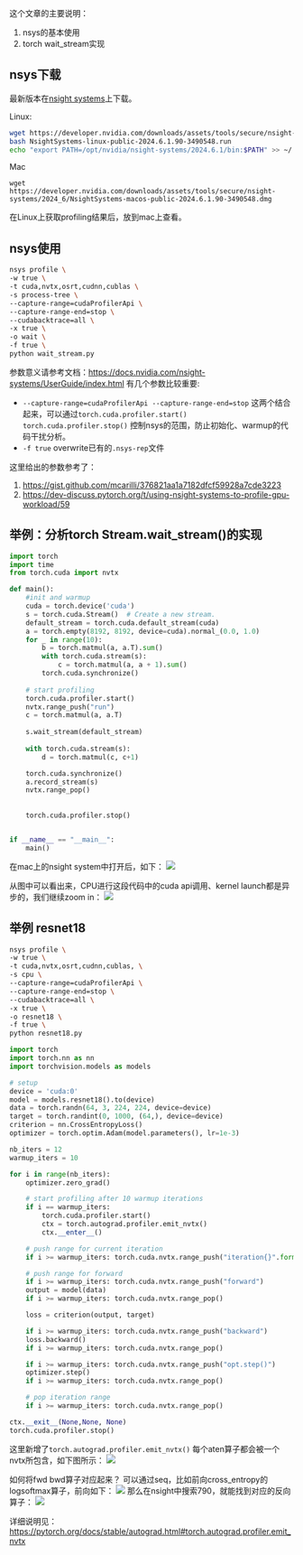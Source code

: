 这个文章的主要说明：
1. nsys的基本使用
2. torch wait_stream实现

## nsys下载

最新版本在[nsight systems](https://developer.nvidia.com/nsight-systems/get-started#latest-version)上下载。

Linux:
```sh
wget https://developer.nvidia.com/downloads/assets/tools/secure/nsight-systems/2024_6/NsightSystems-linux-public-2024.6.1.90-3490548.run
bash NsightSystems-linux-public-2024.6.1.90-3490548.run
echo "export PATH=/opt/nvidia/nsight-systems/2024.6.1/bin:$PATH" >> ~/.bashrc
```

Mac
```
wget https://developer.nvidia.com/downloads/assets/tools/secure/nsight-systems/2024_6/NsightSystems-macos-public-2024.6.1.90-3490548.dmg
```

在Linux上获取profiling结果后，放到mac上查看。

## nsys使用

```sh
nsys profile \
-w true \
-t cuda,nvtx,osrt,cudnn,cublas \
-s process-tree \
--capture-range=cudaProfilerApi \
--capture-range-end=stop \
--cudabacktrace=all \
-x true \
-o wait \
-f true \
python wait_stream.py
```
参数意义请参考文档：https://docs.nvidia.com/nsight-systems/UserGuide/index.html
有几个参数比较重要:
- `--capture-range=cudaProfilerApi --capture-range-end=stop` 这两个结合起来，可以通过`torch.cuda.profiler.start() torch.cuda.profiler.stop()` 控制nsys的范围，防止初始化、warmup的代码干扰分析。
- `-f true` overwrite已有的`.nsys-rep`文件

这里给出的参数参考了：
1. https://gist.github.com/mcarilli/376821aa1a7182dfcf59928a7cde3223
2. https://dev-discuss.pytorch.org/t/using-nsight-systems-to-profile-gpu-workload/59

## 举例：分析torch Stream.wait_stream()的实现

```py
import torch
import time
from torch.cuda import nvtx

def main():
    #init and warmup
    cuda = torch.device('cuda')
    s = torch.cuda.Stream()  # Create a new stream.
    default_stream = torch.cuda.default_stream(cuda)
    a = torch.empty(8192, 8192, device=cuda).normal_(0.0, 1.0)
    for _ in range(10):
        b = torch.matmul(a, a.T).sum()
        with torch.cuda.stream(s):
            c = torch.matmul(a, a + 1).sum()
        torch.cuda.synchronize()
        
    # start profiling
    torch.cuda.profiler.start()
    nvtx.range_push("run")
    c = torch.matmul(a, a.T)
    
    s.wait_stream(default_stream)
    
    with torch.cuda.stream(s):
        d = torch.matmul(c, c+1)

    torch.cuda.synchronize()
    a.record_stream(s)
    nvtx.range_pop()
    
    
    torch.cuda.profiler.stop()


if __name__ == "__main__":
    main()

```

在mac上的nsight system中打开后，如下：
![](https://raw.githubusercontent.com/LamForest/pics/main/obsidian/20241007180623.png)

从图中可以看出来，CPU进行这段代码中的cuda api调用、kernel launch都是异步的，我们继续zoom in：
![](https://raw.githubusercontent.com/LamForest/pics/main/obsidian/20241007180851.png)

## 举例 resnet18

```sh
nsys profile \
-w true \
-t cuda,nvtx,osrt,cudnn,cublas, \
-s cpu \
--capture-range=cudaProfilerApi \
--capture-range-end=stop \
--cudabacktrace=all \
-x true \
-o resnet18 \
-f true \
python resnet18.py
```


```py
import torch
import torch.nn as nn
import torchvision.models as models

# setup
device = 'cuda:0'
model = models.resnet18().to(device)
data = torch.randn(64, 3, 224, 224, device=device)
target = torch.randint(0, 1000, (64,), device=device)
criterion = nn.CrossEntropyLoss()
optimizer = torch.optim.Adam(model.parameters(), lr=1e-3)

nb_iters = 12
warmup_iters = 10

for i in range(nb_iters):
    optimizer.zero_grad()

    # start profiling after 10 warmup iterations
    if i == warmup_iters:
        torch.cuda.profiler.start()
        ctx = torch.autograd.profiler.emit_nvtx()
        ctx.__enter__()

    # push range for current iteration
    if i >= warmup_iters: torch.cuda.nvtx.range_push("iteration{}".format(i))

    # push range for forward
    if i >= warmup_iters: torch.cuda.nvtx.range_push("forward")
    output = model(data)
    if i >= warmup_iters: torch.cuda.nvtx.range_pop()

    loss = criterion(output, target)

    if i >= warmup_iters: torch.cuda.nvtx.range_push("backward")
    loss.backward()
    if i >= warmup_iters: torch.cuda.nvtx.range_pop()

    if i >= warmup_iters: torch.cuda.nvtx.range_push("opt.step()")
    optimizer.step()
    if i >= warmup_iters: torch.cuda.nvtx.range_pop()

    # pop iteration range
    if i >= warmup_iters: torch.cuda.nvtx.range_pop()

ctx.__exit__(None,None, None)
torch.cuda.profiler.stop()
```

这里新增了`torch.autograd.profiler.emit_nvtx()` 每个aten算子都会被一个nvtx所包含，如下图所示：
![](https://raw.githubusercontent.com/LamForest/pics/main/obsidian/20241007181959.png)


如何将fwd bwd算子对应起来？
可以通过seq，比如前向cross_entropy的logsoftmax算子，前向如下：
![](https://raw.githubusercontent.com/LamForest/pics/main/obsidian/20241007182117.png)
那么在nsight中搜索790，就能找到对应的反向算子：
![](https://raw.githubusercontent.com/LamForest/pics/main/obsidian/20241007182404.png)

详细说明见：https://pytorch.org/docs/stable/autograd.html#torch.autograd.profiler.emit_nvtx